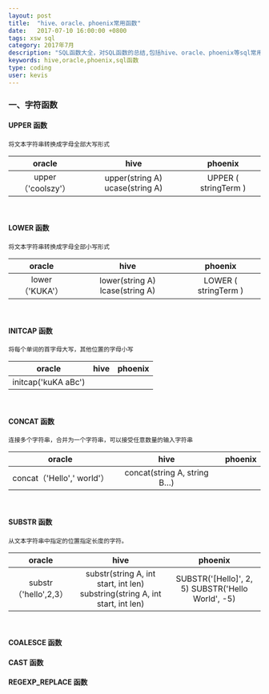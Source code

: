 ```yaml
---
layout: post
title:  "hive、oracle、phoenix常用函数"
date:   2017-07-10 16:00:00 +0800
tags: xsw sql
category: 2017年7月
description: "SQL函数大全，对SQL函数的总结,包括hive、oracle、phoenix等sql常用函数"
keywords: hive,oracle,phoenix,sql函数
type: coding
user: kevis
---
```


### 一、字符函数

#### UPPER 函数
```
将文本字符串转换成字母全部大写形式
```

|       oracle         |                    hive               |           phoenix          |
|      :----------:    |              :--------------:         |       :------------:       |
| upper（'coolszy'）   |  upper(string A) ucase(string A)      | UPPER ( stringTerm )       |

<br>

#### LOWER 函数
```
将文本字符串转换成字母全部小写形式
```

|       oracle      |                hive               |        phoenix       |
|      :-------:    |              :------:             |       :------:       |
| lower（'KUKA'）   |  lower(string A) lcase(string A)  | LOWER ( stringTerm ) |

<br>

#### INITCAP 函数
```
将每个单词的首字母大写，其他位置的字母小写
```

|       oracle       |                hive               |        phoenix       |
|      :-------:     |              :------:             |       :------:       |
| initcap('kuKA aBc')|                                   |  |

<br>

#### CONCAT 函数
```
连接多个字符串，合并为一个字符串，可以接受任意数量的输入字符串
```

|           oracle          |                hive               |        phoenix       |
|         :-------:         |              :------:             |       :------:       |
| concat（'Hello',' world'）|  concat(string A, string B…)      |                      |

<br>

#### SUBSTR 函数
```
从文本字符串中指定的位置指定长度的字符。                           
```

|       oracle         |                                  hive                                         |                        phoenix                    |
|      :-------:       |                                :------:                                       |                        :------:                   |
| substr（'hello',2,3）| substr(string A, int start, int len) substring(string A, int start, int len)  | SUBSTR('[Hello]', 2, 5) SUBSTR('Hello World', -5) |

<br>

#### COALESCE 函数 

#### CAST 函数

#### REGEXP_REPLACE 函数


